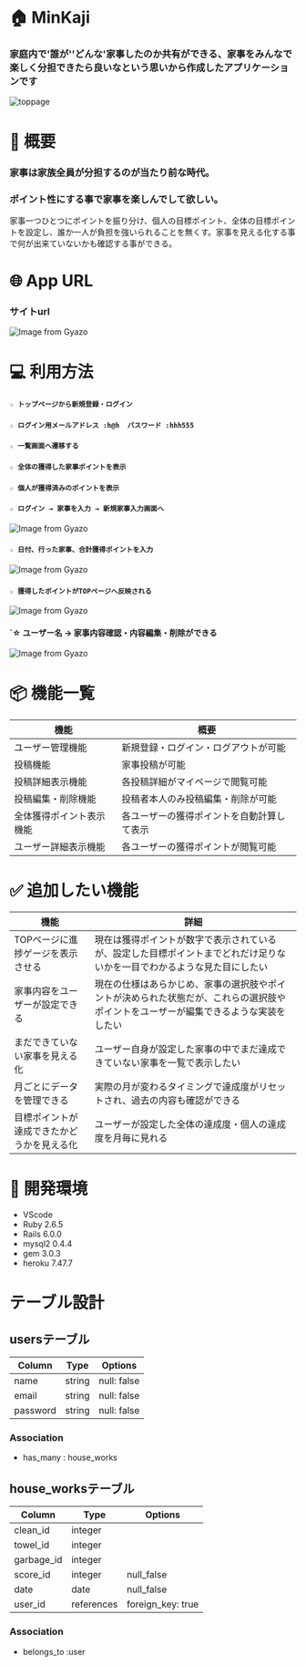 # 🏠 MinKaji
### 家庭内で'誰が''どんな'家事したのか共有ができる、家事をみんなで楽しく分担できたら良いなという思いから作成したアプリケーションです

![toppage](https://gyazo.com/7943d544689f8ab397e50ae58f22ca81)


# 💭 概要

### 家事は家族全員が分担するのが当たり前な時代。
### ポイント性にする事で家事を楽しんでして欲しい。

家事一つひとつにポイントを振り分け、個人の目標ポイント、全体の目標ポイントを設定し、誰か一人が負担を強いられることを無くす。家事を見える化する事で何が出来ていないかも確認する事ができる。

# 🌐  App URL
### **サイトurl** 
![Image from Gyazo](https://i.gyazo.com/0033e79b6bd92896e1c7d110089ed57e.jpg)


# 💻  利用方法

#### `☆ トップページから新規登録・ログイン`
#### `☆ ログイン用メールアドレス :h@h  パスワード :hhh555`
#### `☆ 一覧画面へ遷移する`
#### `☆ 全体の獲得した家事ポイントを表示`
#### `☆ 個人が獲得済みのポイントを表示`<br>

#### `☆ ログイン → 家事を入力 → 新規家事入力画面へ`<br>
![Image from Gyazo](https://i.gyazo.com/db80162d26ceb0fefe2fe85c8098c762.gif)
<br>

#### `☆ 日付、行った家事、合計獲得ポイントを入力`<br>
![Image from Gyazo](https://i.gyazo.com/b0cf8271c8f515145c25acdfd753ea69.gif)
<br>

#### `☆ 獲得したポイントがTOPページへ反映される`<br>
![Image from Gyazo](https://i.gyazo.com/87148d36baaabfcdb2dfb613055ba921.gif)
<br>

#### `☆ ユーザー名 → 家事内容確認・内容編集・削除ができる<br>
![Image from Gyazo](https://i.gyazo.com/50865db3537008f87785128bb6cafa05.gif)
<br>

# 📦  機能一覧
| 機能           | 概要             |
| -------------- | -----------------|
| ユーザー管理機能 | 新規登録・ログイン・ログアウトが可能  |
| 投稿機能 | 家事投稿が可能 |
| 投稿詳細表示機能 | 各投稿詳細がマイページで閲覧可能 |
| 投稿編集・削除機能 | 投稿者本人のみ投稿編集・削除が可能 |
| 全体獲得ポイント表示機能 | 各ユーザーの獲得ポイントを自動計算して表示 |
| ユーザー詳細表示機能 | 各ユーザーの獲得ポイントが閲覧可能 |

# ✅ 追加したい機能
| 機能                                      | 詳細                                                                                                           |
| ---------------------------------------- | ------------------------------------------------------------------------------------------------------------- |
| TOPページに進捗ゲージを表示させる             | 現在は獲得ポイントが数字で表示されているが、設定した目標ポイントまでどれだけ足りないかを一目でわかるような見た目にしたい |
| 家事内容をユーザーが設定できる                | 現在の仕様はあらかじめ、家事の選択肢やポイントが決められた状態だが、これらの選択肢やポイントをユーザーが編集できるような実装をしたい |
| まだできていない家事を見える化                | ユーザー自身が設定した家事の中でまだ達成できていない家事を一覧で表示したい |
| 月ごとにデータを管理できる                   | 実際の月が変わるタイミングで達成度がリセットされ、過去の内容も確認ができる |
| 目標ポイントが達成できたかどうかを見える化      | ユーザーが設定した全体の達成度・個人の達成度を月毎に見れる |

# 🚜 開発環境

- VScode
- Ruby 2.6.5
- Rails 6.0.0
- mysql2 0.4.4
- gem 3.0.3
- heroku 7.47.7
# テーブル設計

## usersテーブル
|Column  |Type    |Options     |
|------  |----    |-------     |
|name    |string  |null: false |
|email   |string  |null: false |
|password|string  |null: false |

### Association
- has_many : house_works

## house_worksテーブル
|Column    |Type      |Options          |
|------    |----      |-------          |
|clean_id  |integer   |                 |
|towel_id  |integer   |                 |
|garbage_id|integer   |                 |
|score_id  |integer   |null_false       |
|date      |date      |null_false       |
|user_id   |references|foreign_key: true|

### Association
- belongs_to :user
